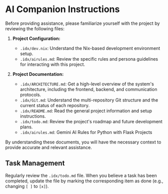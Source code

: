 # AI Companion Instructions

Before providing assistance, please familiarize yourself with the project by reviewing the following files:

1.  **Project Configuration:**
    *   `.idx/dev.nix`: Understand the Nix-based development environment setup.
    *   `.idx/airules.md`: Review the specific rules and persona guidelines for interacting with this project.

2.  **Project Documentation:**
    *   `.idx/ARCHITECTURE.md`: Get a high-level overview of the system's architecture, including the frontend, backend, and communication protocols.
    *   `.idx/Git.md`: Understand the multi-repository Git structure and the current status of each repository.
    *   `.idx/README.md`: Read the general project information and setup instructions.
    *   `.idx/todo.md`: Review the project's roadmap and future development plans.
    *    `.idx/airules.md`: Gemini AI Rules for Python with Flask Projects

By understanding these documents, you will have the necessary context to provide accurate and relevant assistance.

## Task Management

Regularly review the `.idx/todo.md` file. When you believe a task has been completed, update the file by marking the corresponding item as done (e.g., changing `[ ]` to `[x]`).
